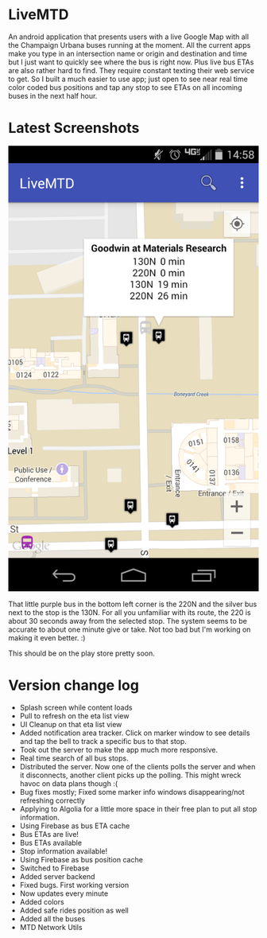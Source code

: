 LiveMTD
=======
An android application that presents users with a live Google Map with all the Champaign Urbana buses running at the moment.  All the current apps make you type in an intersection name or origin and destination and time but I just want to quickly see where the bus is right now.  Plus live bus ETAs are also rather hard to find.  They require constant texting their web service to get.  So I built a much easier to use app; just open to see near real time color coded bus positions and tap any stop to see ETAs on all incoming buses in the next half hour. 

Latest Screenshots
=======

![Screenshot](/LiveMTDScreenshot.png?raw=true "Live 22N position and ETAs")

That little purple bus in the bottom left corner is the 220N and the silver bus next to the stop is the 130N. For all you unfamiliar with its route, the 220 is about 30 seconds away from the selected stop.  The system seems to be accurate to about one minute give or take.  Not too bad but I'm working on making it even better. :)

This should be on the play store pretty soon.
 
Version change log
=======
- Splash screen while content loads
- Pull to refresh on the eta list view
- UI Cleanup on that eta list view
- Added notification area tracker.  Click on marker window to see details and tap the bell to track a specific bus to that stop.
- Took out the server to make the app much more responsive.
- Real time search of all bus stops.
- Distributed the server.  Now one of the clients polls the server and when it disconnects, another client picks up the polling.  This might wreck havoc on data plans though :(
- Bug fixes mostly; Fixed some marker info windows disappearing/not refreshing correctly
- Applying to Algolia for a little more space in their free plan to put all stop information.
- Using Firebase as bus ETA cache
- Bus ETAs are live!
- Bus ETAs available
- Stop information available! 
- Using Firebase as bus position cache
- Switched to Firebase
- Added server backend
- Fixed bugs.  First working version
- Now updates every minute
- Added colors
- Added safe rides position as well
- Added all the buses
- MTD Network Utils
